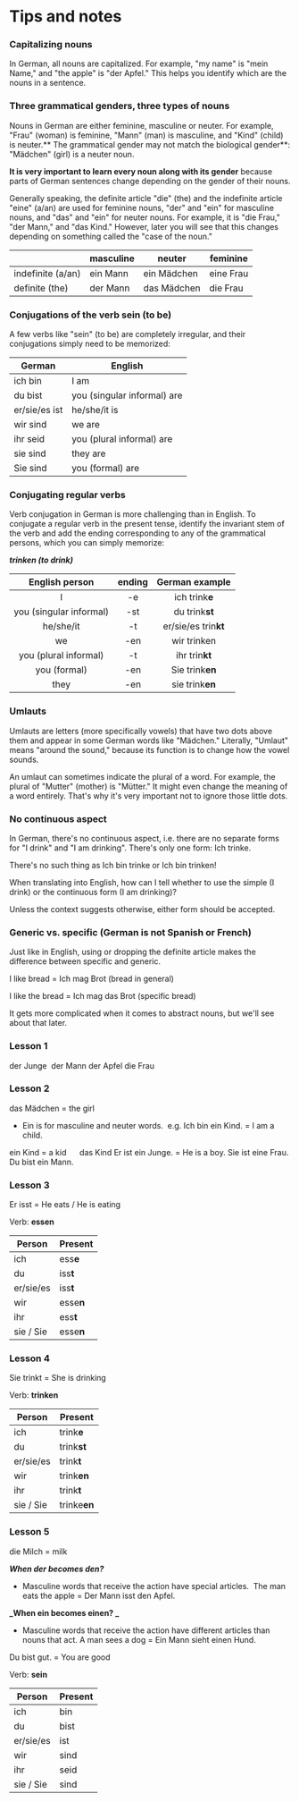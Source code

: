 # Tips and notes

### Capitalizing nouns

In German, all nouns are capitalized. For example, "my name" is "mein Name," and "the apple" is "der Apfel." This helps you identify which are the nouns in a sentence.

### Three grammatical genders, three types of nouns

Nouns in German are either feminine, masculine or neuter. For example, "Frau" (woman) is feminine, "Mann" (man) is masculine, and "Kind" (child) is neuter.** The grammatical gender may not match the biological gender**: "Mädchen" (girl) is a neuter noun.

**It is very important to learn every noun along with its gender** because parts of German sentences change depending on the gender of their nouns.

Generally speaking, the definite article "die" (the) and the indefinite article "eine" (a/an) are used for feminine nouns, "der" and "ein" for masculine nouns, and "das" and "ein" for neuter nouns. For example, it is "die Frau," "der Mann," and "das Kind." However, later you will see that this changes depending on something called the "case of the noun."

|          | masculine | neuter | feminine |
| -------- | ------- | ------- | ------- |
| indefinite (a/an) | ein Mann | ein Mädchen | eine Frau |
| definite (the)    | der Mann	| das Mädchen |	die Frau  |


### Conjugations of the verb sein (to be)

A few verbs like "sein" (to be) are completely irregular, and their conjugations simply need to be memorized:

| German | English |
| -------- | ------- |
| ich bin       | I am
| du bist       | you (singular informal) are |
| er/sie/es ist | he/she/it is                |    
| wir sind	 | we are                      |  
| ihr seid	 | you (plural informal) are   |
| sie sind	 | they are                    |
| Sie sind	 | you (formal) are            |

### Conjugating regular verbs

Verb conjugation in German is more challenging than in English. To conjugate a regular verb in the present tense, identify the invariant stem of the verb and add the ending corresponding to any of the grammatical persons, which you can simply memorize:

**_trinken (to drink)_**

**English person**|**ending**|**German example**
:-----:|:-----:|:-----:
I                      | -e  | ich trink**e**
you (singular informal)| -st | du trink**st**
he/she/it              | -t  | er/sie/es trin**kt**
we                     | -en | wir trinken
you (plural informal)  | -t  | ihr trin**kt**
you (formal)           | -en | Sie trink**en**
they                   | -en | sie trink**en**

### Umlauts

Umlauts are letters (more specifically vowels) that have two dots above them and appear in some German words like "Mädchen." Literally, "Umlaut" means "around the sound," because its function is to change how the vowel sounds.

An umlaut can sometimes indicate the plural of a word. For example, the plural of "Mutter" (mother) is "Mütter." It might even change the meaning of a word entirely. That's why it's very important not to ignore those little dots.

### No continuous aspect

In German, there's no continuous aspect, i.e. there are no separate forms for "I drink" and "I am drinking". There's only one form: Ich trinke.

There's no such thing as Ich bin trinke or Ich bin trinken!

When translating into English, how can I tell whether to use the simple (I drink) or the continuous form (I am drinking)?

Unless the context suggests otherwise, either form should be accepted.

### Generic vs. specific (German is not Spanish or French)

Just like in English, using or dropping the definite article makes the difference between specific and generic.

I like bread = Ich mag Brot (bread in general)

I like the bread = Ich mag das Brot (specific bread)

It gets more complicated when it comes to abstract nouns, but we'll see about that later.


### Lesson 1
der Junge 
der Mann
der Apfel
die Frau 



### Lesson 2
das Mädchen = the girl
- Ein is for masculine and neuter words. 
    e.g. Ich bin ein Kind. = I am a child.

ein Kind = a kid     
das Kind
Er ist ein Junge. = He is a boy.
Sie ist eine Frau.
Du bist ein Mann.

### Lesson 3
Er isst = He eats / He is eating

Verb: **essen**

| Person | Present |
| -------- | ------- |
| ich           | ess**e**  |
| du            | iss**t**  |
| er/sie/es     | iss**t**  |
| wir           | esse**n** |  
| ihr           | ess**t**  |
| sie / Sie     | esse**n** |


### Lesson 4
Sie trinkt = She is drinking

Verb: **trinken**

|   Person  |    Present  |
| --------- | ----------- |
| ich       | trink**e**  |
| du        | trink**st**  |
| er/sie/es | trink**t**  |
| wir       | trink**en**  |
| ihr       | trink**t**  |
| sie / Sie | trinke**en** |

### Lesson 5
die Milch = milk

**_When der becomes den?_**
- Masculine words that receive the action have special articles. 
    The man eats the apple = Der Mann isst den Apfel.  

**_When ein becomes einen? _**
- Masculine words that receive the action have different articles than nouns that act.
    A man sees a dog = Ein Mann sieht einen Hund.  

Du bist gut. = You are good

Verb: **sein**

|   Person  |    Present  |
| --------- | ----------- |
| ich       | bin  |
| du        | bist |
| er/sie/es | ist  | 
| wir       | sind |
| ihr       | seid |
| sie / Sie | sind |





